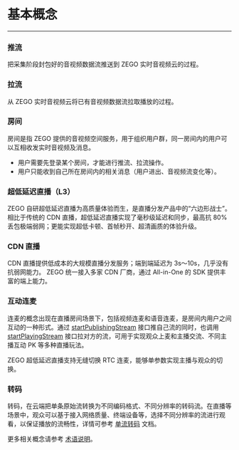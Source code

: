 # 基本概念

- - -

### 推流

把采集阶段封包好的音视频数据流推送到 ZEGO 实时音视频云的过程。

### 拉流

从 ZEGO 实时音视频云将已有音视频数据流拉取播放的过程。

### 房间

房间是指 ZEGO 提供的音视频空间服务，用于组织用户群，同一房间内的用户可以互相收发实时音视频及消息。
- 用户需要先登录某个房间，才能进行推流、拉流操作。
- 用户只能收到自己所在房间内的相关消息（用户进出、音视频流变化等）。

### 超低延迟直播（L3）

ZEGO 自研超低延迟直播为高质量体验而生，是直播分发产品中的“六边形战士”。相比于传统的 CDN 直播，超低延迟直播实现了毫秒级延迟和同步，最高抗 80% 丢包极端弱网；更能实现超低卡顿、首帧秒开、超清画质的体验升级。


### CDN 直播

CDN 直播提供低成本的大规模直播分发服务；端到端延迟为 3s～10s，几乎没有抗弱网能力。
ZEGO 统一接入多家 CDN 厂商，通过 All-in-One 的 SDK 提供丰富的端上能力。

### 互动连麦

连麦的概念出现在直播房间场景下，包括视频连麦和语音连麦，是房间内用户之间互动的一种形式。通过 [startPublishingStream](https://doc-zh.zego.im/article/api?doc=Express_Video_SDK_API~java_android~class~ZegoExpressEngine#start-publishing-stream) 接口推自己流的同时，也调用 [startPlayingStream](https://doc-zh.zego.im/article/api?doc=Express_Video_SDK_API~java_android~class~ZegoExpressEngine#start-playing-stream) 接口拉对方的流，可用于实现观众上麦和主播交流、不同主播互动 PK 等多种直播玩法。

ZEGO 超低延迟直播支持无缝切换 RTC 连麦，能够单参数实现主播与观众的切换。  

### 转码

转码，在云端把单条原始流转换为不同编码格式、不同分辨率的转码流。在直播等场景中，观众可以基于接入网络质量、终端设备等，选择不同分辨率的流进行观看，以保证播放的流畅性，详情可参考 [单流转码](https://doc-zh.zego.im/article/17787) 文档。

<Note title="说明">



更多相关概念请参考 [术语说明](/glossary/term-explanation)。

</Note>


